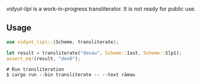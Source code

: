 *vidyut-lipi* is a work-in-progress transliterator. It is not ready for public use.


Usage
-----

```rust
use vidyut_lipi::{Scheme, transliterate};

let result = transliterate("devau", Scheme::Iast, Scheme::Slp1);
assert_eq!(result, "devO");
```

```shell
# Run transliteration
$ cargo run --bin transliterate -- --text rāmau 
```
